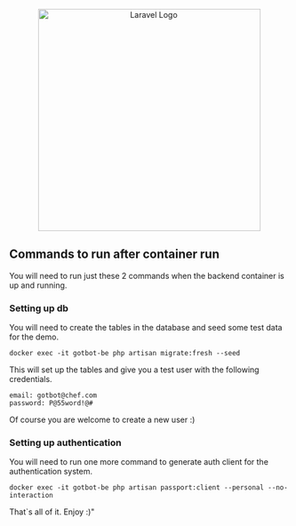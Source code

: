 <p align="center"><a href="https://laravel.com" target="_blank"><img src="https://raw.githubusercontent.com/laravel/art/master/logo-lockup/5%20SVG/2%20CMYK/1%20Full%20Color/laravel-logolockup-cmyk-red.svg" width="400" alt="Laravel Logo"></a></p>

## Commands to run after container run
You will need to run just these 2 commands when the backend container is up and running.

### Setting up db
You will need to create the tables in the database and seed some test data for the demo.
```shell
docker exec -it gotbot-be php artisan migrate:fresh --seed
```
This will set up the tables and give you a test user with the following credentials.
```shell
email: gotbot@chef.com
password: P@55word!@#
```
Of course you are welcome to create a new user :)


### Setting up authentication
You will need to run one more command to generate auth client for the authentication system.
```shell
docker exec -it gotbot-be php artisan passport:client --personal --no-interaction
```

That`s all of it. Enjoy :)"
